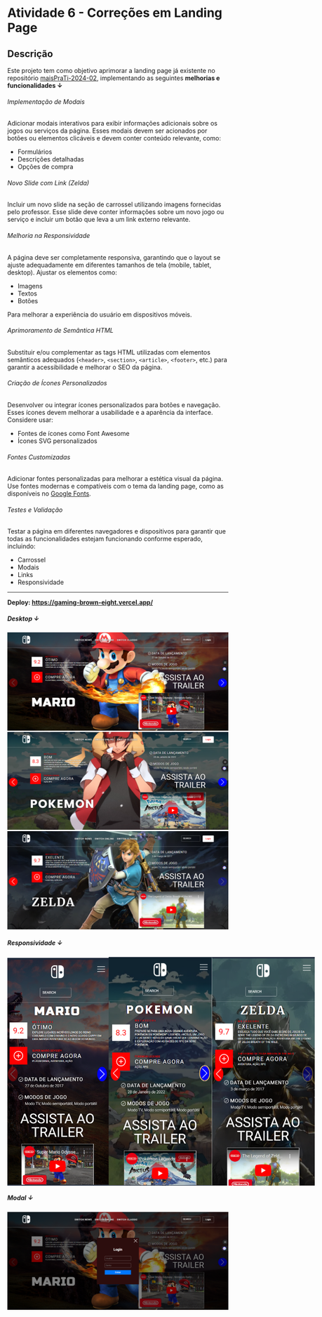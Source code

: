 # Atividade 6 - Correções em Landing Page

## Descrição
Este projeto tem como objetivo aprimorar a landing page já existente no repositório [maisPraTi-2024-02](https://github.com/jhyago/maisPraTi-2024-02/tree/main/2-html-css-js/6-landing-page), implementando as seguintes **melhorias e funcionalidades ↓**

###### Implementação de Modais
Adicionar modais interativos para exibir informações adicionais sobre os jogos ou serviços da página. Esses modais devem ser acionados por botões ou elementos clicáveis e devem conter conteúdo relevante, como:
- Formulários
- Descrições detalhadas
- Opções de compra

###### Novo Slide com Link (Zelda)
Incluir um novo slide na seção de carrossel utilizando imagens fornecidas pelo professor. Esse slide deve conter informações sobre um novo jogo ou serviço e incluir um botão que leva a um link externo relevante.

######  Melhoria na Responsividade
A página deve ser completamente responsiva, garantindo que o layout se ajuste adequadamente em diferentes tamanhos de tela (mobile, tablet, desktop). Ajustar os elementos como:
- Imagens
- Textos
- Botões  

Para melhorar a experiência do usuário em dispositivos móveis.

######  Aprimoramento de Semântica HTML
Substituir e/ou complementar as tags HTML utilizadas com elementos semânticos adequados (`<header>`, `<section>`, `<article>`, `<footer>`, etc.) para garantir a acessibilidade e melhorar o SEO da página.

######  Criação de Ícones Personalizados
Desenvolver ou integrar ícones personalizados para botões e navegação. Esses ícones devem melhorar a usabilidade e a aparência da interface. Considere usar:
- Fontes de ícones como Font Awesome
- Ícones SVG personalizados

######  Fontes Customizadas
Adicionar fontes personalizadas para melhorar a estética visual da página. Use fontes modernas e compatíveis com o tema da landing page, como as disponíveis no [Google Fonts](https://fonts.google.com).

###### Testes e Validação
Testar a página em diferentes navegadores e dispositivos para garantir que todas as funcionalidades estejam funcionando conforme esperado, incluindo:
- Carrossel
- Modais
- Links
- Responsividade
---
**Deploy: https://gaming-brown-eight.vercel.app/**
##### Desktop ↓
![Mario](./img/1.png)
![Pokemon](./img/2.png)
![Zelda](./img/3.png)

##### Responsividade ↓

<div style="display: flex; justify-content: space-around;">
  <img src="./img/1b.png" alt="Mario" width="300">
  <img src="./img/2b.png" alt="Pokemon" width="300">
  <img src="./img/3b.png" alt="Zelda" width="300">
</div>

##### Modal ↓

![Modal](./img/modal.png)